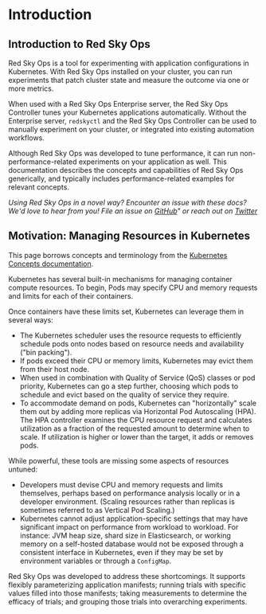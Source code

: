 # Introduction

## Introduction to Red Sky Ops

Red Sky Ops is a tool for experimenting with application configurations in Kubernetes. With Red Sky Ops installed on your cluster, you can run experiments that patch cluster state and measure the outcome via one or more metrics.

When used with a Red Sky Ops Enterprise server, the Red Sky Ops Controller tunes your Kubernetes applications automatically. Without the Enterprise server, `redskyctl` and the Red Sky Ops Controller can be used to manually experiment on your cluster, or integrated into existing automation workflows.

Although Red Sky Ops was developed to tune performance, it can run non-performance-related experiments on your application as well. This documentation describes the concepts and capabilities of Red Sky Ops generically, and typically includes performance-related examples for relevant concepts.

*Using Red Sky Ops in a novel way? Encounter an issue with these docs? We'd love to hear from you! File an issue on [GitHub](https://github.com/redskyops/k8s-experiment/issues)" or reach out on [Twitter](https://twitter.com/redskyops)*

## Motivation: Managing Resources in Kubernetes

This page borrows concepts and terminology from the [Kubernetes Concepts documentation](https://kubernetes.io/docs/concepts/configuration/manage-compute-resources-container/#extended-resources).

Kubernetes has several built-in mechanisms for managing container compute resources. To begin, Pods may specify CPU and memory requests and limits for each of their containers.

Once containers have these limits set, Kubernetes can leverage them in several ways:

* The Kubernetes scheduler uses the resource requests to efficiently schedule pods onto nodes based on resource needs and availability ("bin packing").
* If pods exceed their CPU or memory limits, Kubernetes may evict them from their host node.
* When used in combination with Quality of Service (QoS) classes or pod priority, Kubernetes can go a step further, choosing which pods to schedule and evict based on the quality of service they require.
* To accommodate demand on pods, Kubernetes can "horizontally" scale them out by adding more replicas via Horizontal Pod Autoscaling (HPA). The HPA controller examines the CPU resource request and calculates utilization as a fraction of the requested amount to determine when to scale. If utilization is higher or lower than the target, it adds or removes pods.

While powerful, these tools are missing some aspects of resources untuned:

* Developers must devise CPU and memory requests and limits themselves, perhaps based on performance analysis locally or in a developer environment. (Scaling resources rather than replicas is sometimes referred to as Vertical Pod Scaling.)
* Kubernetes cannot adjust application-specific settings that may have significant impact on performance from workload to workload. For instance: JVM heap size, shard size in Elasticsearch, or working memory on a self-hosted database would not be exposed through a consistent interface in Kubernetes, even if they may be set by environment variables or through a `ConfigMap`.

Red Sky Ops was developed to address these shortcomings. It supports flexibly parameterizing application manifests; running trials with specific values filled into those manifests; taking measurements to determine the efficacy of trials; and grouping those trials into overarching experiments.
